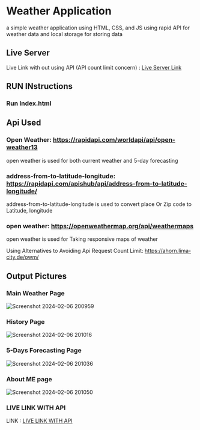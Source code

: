 # Weather Application
a simple weather application using HTML, CSS, and JS using rapid API for weather data and local storage for storing data 


## Live Server

Live Link with out using API (API count limit concern) : [Live Server Link](https://65c30611ff21fa302e3280c6--exquisite-sawine-168527.netlify.app/)


## RUN INstructions


### Run Index.html


## Api Used

### Open Weather: https://rapidapi.com/worldapi/api/open-weather13

open weather is used for both current weather and 5-day forecasting

### address-from-to-latitude-longitude: https://rapidapi.com/apishub/api/address-from-to-latitude-longitude/

address-from-to-latitude-longitude is used to convert place Or Zip code to Latitude, longitude

### open weather: https://openweathermap.org/api/weathermaps
open weather is used for Taking responsive maps of weather

Using Alternatives to Avoiding Api Request Count Limit: https://ahorn.lima-city.de/owm/

## Output Pictures

### Main Weather Page
![Screenshot 2024-02-06 200959](https://github.com/kasyap2807/Weather-Application/assets/125851796/f700b28b-5446-43be-ad01-0593d866d329)
### History Page
![Screenshot 2024-02-06 201016](https://github.com/kasyap2807/Weather-Application/assets/125851796/4991dfea-5317-40b2-913c-24e33431eacc)
### 5-Days Forecasting Page
![Screenshot 2024-02-06 201036](https://github.com/kasyap2807/Weather-Application/assets/125851796/155fa544-f142-494b-82a0-9efe5d818864)
### About ME page
![Screenshot 2024-02-06 201050](https://github.com/kasyap2807/Weather-Application/assets/125851796/f81d4b7f-1ecb-4a3f-bf83-b3d64dfbb67e)


### LIVE LINK WITH API 
LINK : [LIVE LINK WITH API](https://65c3058a1a44722d2c4a4318--cerulean-daffodil-80448e.netlify.app/)

